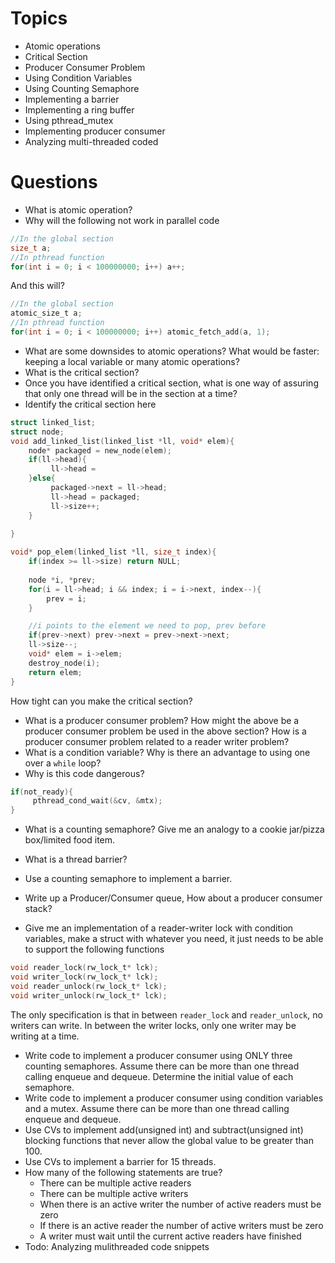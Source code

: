 # Topics
* Atomic operations
* Critical Section
* Producer Consumer Problem
* Using Condition Variables
* Using Counting Semaphore
* Implementing a barrier
* Implementing a ring buffer
* Using pthread_mutex
* Implementing producer consumer
* Analyzing multi-threaded coded

# Questions
* What is atomic operation?
* Why will the following not work in parallel code
```C
//In the global section
size_t a;
//In pthread function
for(int i = 0; i < 100000000; i++) a++;
```
And this will?
```C
//In the global section
atomic_size_t a;
//In pthread function
for(int i = 0; i < 100000000; i++) atomic_fetch_add(a, 1);
```
* What are some downsides to atomic operations? What would be faster: keeping a local variable or many atomic operations?
* What is the critical section?
* Once you have identified a critical section, what is one way of assuring that only one thread will be in the section at a time?
* Identify the critical section here

```C
struct linked_list;
struct node;
void add_linked_list(linked_list *ll, void* elem){
    node* packaged = new_node(elem);
    if(ll->head){
         ll->head = 
    }else{
         packaged->next = ll->head;
         ll->head = packaged;
         ll->size++;
    }
    
}

void* pop_elem(linked_list *ll, size_t index){
    if(index >= ll->size) return NULL;
    
    node *i, *prev;
    for(i = ll->head; i && index; i = i->next, index--){
        prev = i;
    }

    //i points to the element we need to pop, prev before
    if(prev->next) prev->next = prev->next->next;
    ll->size--;
    void* elem = i->elem;
    destroy_node(i);
    return elem;
}
```

How tight can you make the critical section?
* What is a producer consumer problem? How might the above be a producer consumer problem be used in the above section? How is a producer consumer problem related to a reader writer problem?
* What is a condition variable? Why is there an advantage to using one over a `while` loop?
* Why is this code dangerous?
```C
if(not_ready){
     pthread_cond_wait(&cv, &mtx);
}
```
* What is a counting semaphore? Give me an analogy to a cookie jar/pizza box/limited food item.
* What is a thread barrier?
* Use a counting semaphore to implement a barrier.

* Write up a Producer/Consumer queue, How about a producer consumer stack?
* Give me an implementation of a reader-writer lock with condition variables, make a struct with whatever you need, it just needs to be able to support the following functions
```C
void reader_lock(rw_lock_t* lck);
void writer_lock(rw_lock_t* lck);
void reader_unlock(rw_lock_t* lck);
void writer_unlock(rw_lock_t* lck);
```
The only specification is that in between `reader_lock` and `reader_unlock`, no writers can write. In between the writer locks, only one writer may be writing at a time.

* Write code to implement a producer consumer using ONLY three counting semaphores. Assume there can be more than one thread calling enqueue and dequeue.
Determine the initial value of each semaphore.
* Write code to implement a producer consumer using condition variables and a mutex. Assume there can be more than one thread calling enqueue and dequeue.
* Use CVs to implement  add(unsigned int) and subtract(unsigned int) blocking functions that never allow the global value to be greater than 100.
* Use CVs to implement a barrier for 15 threads.
* How many of the following statements are true?
     * There can be multiple active readers
     * There can be multiple active writers
     * When there is an active writer the number of active readers must be zero
     * If there is an active reader the number of active writers must be zero
     * A writer must wait until the current active readers have finished
* Todo: Analyzing mulithreaded code snippets